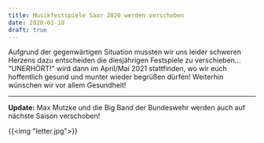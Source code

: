 ```yaml
---
title: Musikfestspiele Saar 2020 werden verschoben
date: 2020-03-18
draft: true
---
```


Aufgrund der gegenwärtigen Situation mussten wir uns leider schweren Herzens dazu entscheiden die diesjährigen Festspiele zu verschieben... "UNERHÖRT!" wird dann im April/Mai 2021 stattfinden, wo wir euch hoffentlich gesund und munter wieder begrüßen dürfen!
Weiterhin wünschen wir vor allem Gesundheit!

---

**Update:** Max Mutzke und die Big Band der Bundeswehr werden auch auf nächste Saison verschoben!

{{<img "letter.jpg">}}

